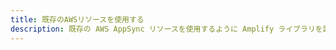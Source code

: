 ```yaml
---
title: 既存のAWSリソースを使用する
description: 既存の AWS AppSync リソースを使用するように Amplify ライブラリを設定します。
---
```


<inline-fragment platform="android" src="~/lib/graphqlapi/fragments/existing-resources.md"></inline-fragment> <inline-fragment platform="ios" src="~/lib/graphqlapi/fragments/existing-resources.md"></inline-fragment>
